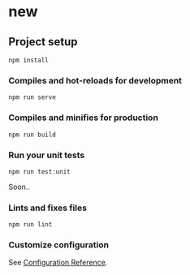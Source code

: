 # new

## Project setup

```
npm install
```

### Compiles and hot-reloads for development

```
npm run serve
```

### Compiles and minifies for production

```
npm run build
```

### Run your unit tests

```
npm run test:unit
```

Soon..

### Lints and fixes files

```
npm run lint
```

### Customize configuration

See [Configuration Reference](https://cli.vuejs.org/config/).
